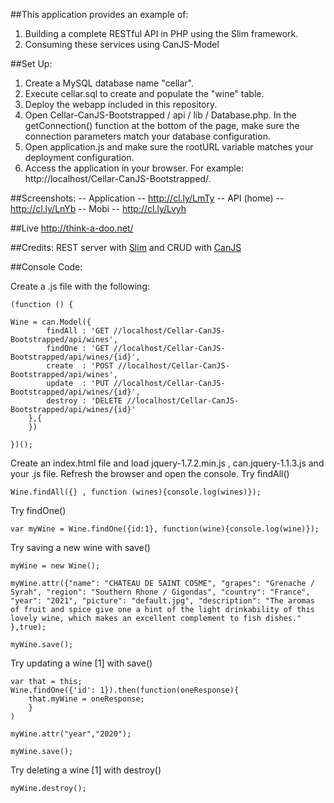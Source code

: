 
##This application provides an example of:

1. Building a complete RESTful API in PHP using the Slim framework.
2. Consuming these services using CanJS-Model

##Set Up:

1. Create a MySQL database name "cellar".
2. Execute cellar.sql to create and populate the "wine" table.
3. Deploy the webapp included in this repository.
4. Open Cellar-CanJS-Bootstrapped / api / lib / Database.php. In the getConnection() function at the bottom of the page, make sure the connection parameters match your database configuration.
5. Open application.js and make sure the rootURL variable matches your deployment configuration.
6. Access the application in your browser. For example: http://localhost/Cellar-CanJS-Bootstrapped/.

##Screenshots:
-- Application -- http://cl.ly/LmTy
-- API (home) -- http://cl.ly/LnYb
-- Mobi -- http://cl.ly/Lvyh

##Live
http://think-a-doo.net/

##Credits:
REST server with [Slim](http://coenraets.org/blog/2011/12/restful-services-with-jquery-php-and-the-slim-framework/) and
CRUD with [CanJS](http://net.tutsplus.com/tutorials/javascript-ajax/diving-into-canjs/)

##Console Code:

Create a .js file with the following:

    (function () {

	Wine = can.Model({
	        findAll : 'GET //localhost/Cellar-CanJS-Bootstrapped/api/wines',
	        findOne : 'GET //localhost/Cellar-CanJS-Bootstrapped/api/wines/{id}',
	        create  : 'POST //localhost/Cellar-CanJS-Bootstrapped/api/wines',
	        update  : 'PUT //localhost/Cellar-CanJS-Bootstrapped/api/wines/{id}',
	        destroy : 'DELETE //localhost/Cellar-CanJS-Bootstrapped/api/wines/{id}'
	    },{
	    })

	})();
	
Create an index.html file and load jquery-1.7.2.min.js , can.jquery-1.1.3.js and your .js file.
Refresh the browser and open the console.
Try findAll()

    Wine.findAll({} , function (wines){console.log(wines)});
    
Try findOne()

    var myWine = Wine.findOne({id:1}, function(wine){console.log(wine)});
    
Try saving a new wine with save()

    myWine = new Wine();
    
    myWine.attr({"name": "CHATEAU DE SAINT COSME", "grapes": "Grenache / Syrah", "region": "Southern Rhone / Gigondas", "country": "France", "year": "2021", "picture": "default.jpg", "description": "The aromas of fruit and spice give one a hint of the light drinkability of this lovely wine, which makes an excellent complement to fish dishes." },true);
    
    myWine.save();
    
Try updating a wine [1] with save()    
    
    var that = this;
    Wine.findOne({'id': 1}).then(function(oneResponse){
        that.myWine = oneResponse;
        }
    )
    
    myWine.attr("year","2020");
    
    myWine.save();

Try deleting a wine [1] with destroy()      
    
    myWine.destroy();


